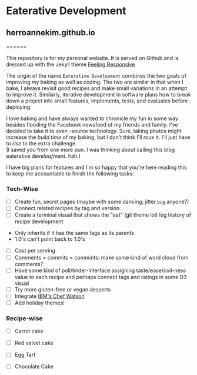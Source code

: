 # Eaterative Development 
## herroannekim.github.io
======

This repository is for my personal website.  It is served on Github and is dressed up with the Jekyll theme [Feeling Responsive](https://phlow.github.io/feeling-responsive/)

The origin of the name `Eaterative Development` combines the two goals of improving my baking as well as coding.  The two are similar in that when I bake, I always revisit good recipes and make small variations in an attempt to improve it.  Similarly, iterative development in software plans how to break down a project into small features, implements, tests, and evaluates before deploying.  
<!-- Of course, this won't always result in improved versions (lol Windows Vista), but I'm sure it'll fun.  Like my calc teacher mr. rubez once said, "you can't let failure keep you in the corner with the blinds on" -->

I love baking and have always wanted to chronicle my fun in some way besides flooding the Facebook newsfeed of my friends and family.  I've decided to take it to *oven* -source technology.  Sure, taking photos might increase the *build* *time* of my baking, but I don't think I'll *roux* it.  I'll just have to *rise* to the extra challenge.  
(I saved you from one more pun.  I was thinking about calling this blog eaterative deve*loaf*ment. hah.)    

I have big plans for features and I'm so happy that you're here reading this to keep me accountable to finish the following tasks:

### Tech-Wise
- [ ] Create fun, secret pages (maybe with some dancing; jitter `bug` anyone?)
- [ ] Connect related recipes by tag and version
- [ ] Create a terminal visual that shows the "eat" (git theme lol) log history of recipe development
* Only inherits if it has the same tags as its parents 
* 1.0's can't point back to 1.0's
- [ ] Cost per serving
- [ ] Comments = commits = commints: make some kind of word cloud from comments?
- [ ] Have some kind of poll/tinder-interface assigning taste/ease/cuil-ness value to each recipe and perhaps connect tags and ratings in some D3 visual
- [ ] Try more gluten-free or vegan desserts
- [ ] Integrate [IBM's Chef Watson](https://www.ibmchefwatson.com/)
- [ ] Add holiday themes! 

### Recipe-wise
- [ ] Carrot cake
- [ ] Red velvet cake
- [ ] Egg Tart
- [ ] Chocolate Cake


